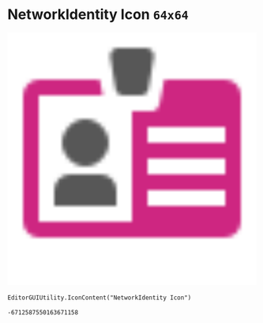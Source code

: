 # NetworkIdentity Icon `64x64`
<img src="/img/NetworkIdentity%20Icon.png" width=512 height=512>

``` CSharp
EditorGUIUtility.IconContent("NetworkIdentity Icon")
```
```
-6712587550163671158
```
